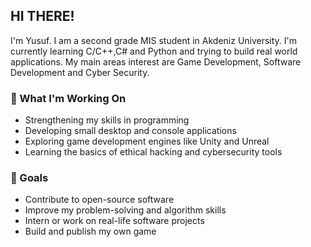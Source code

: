 ## HI THERE!

I'm Yusuf. I am a second grade MIS student in Akdeniz University. I'm currently learning C/C++,C# and Python and trying to build real world applications. My main areas interest are Game Development, Software Development and Cyber Security. 

### 🚀 What I'm Working On  
- Strengthening my skills in programming  
- Developing small desktop and console applications  
- Exploring game development engines like Unity and Unreal  
- Learning the basics of ethical hacking and cybersecurity tools 

### 🎯 Goals  
- Contribute to open-source software  
- Improve my problem-solving and algorithm skills  
- Intern or work on real-life software projects
- Build and publish my own game

<!--
**yusufD32/yusufD32** is a ✨ _special_ ✨ repository because its `README.md` (this file) appears on your GitHub profile.

Here are some ideas to get you started:

- 🔭 I’m currently working on ...
- 🌱 I’m currently learning ...
- 👯 I’m looking to collaborate on ..
- 🤔 I’m looking for help with ...
- 💬 Ask me about ...
- 📫 How to reach me: ...
- 😄 Pronouns: ...
- ⚡ Fun fact: ...
-->
